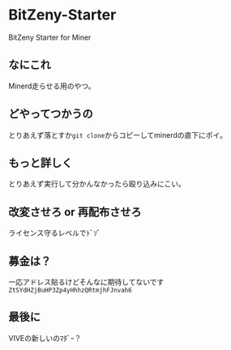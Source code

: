 # BitZeny-Starter
BitZeny Starter for Miner

## なにこれ
Minerd走らせる用のやつ。

## どやってつかうの
とりあえず落とすか`git clone`からコピーしてminerdの直下にポイ。

## もっと詳しく
とりあえず実行して分かんなかったら殴り込みにこい。

## 改変させろ or 再配布させろ
ライセンス守るレベルでﾄﾞｿﾞ

## 募金は？
一応アドレス貼るけどそんなに期待してないです
`ZtSYdHZjBuHP3Zp4yHhhzQRtmjhFJnvah6`

## 最後に
VIVEの新しいのﾏﾀﾞｰ？
